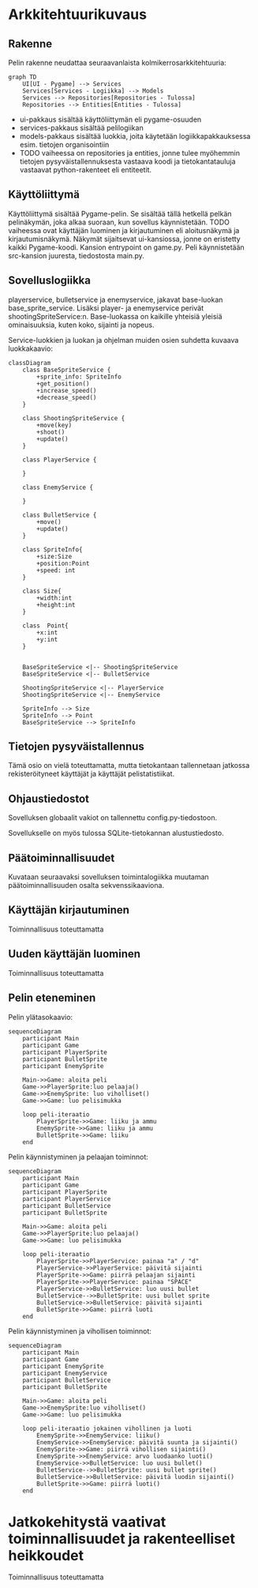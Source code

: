 # Arkkitehtuurikuvaus

## Rakenne 

Pelin rakenne neudattaa seuraavanlaista kolmikerrosarkkitehtuuria: 

```mermaid
graph TD
    UI[UI - Pygame] --> Services
    Services[Services - Logiikka] --> Models
    Services --> Repositories[Repositories - Tulossa]
    Repositories --> Entities[Entities - Tulossa]

```

- ui-pakkaus sisältää käyttöliittymän eli pygame-osuuden 
- services-pakkaus sisältää pelilogiikan
- models-pakkaus sisältää luokkia, joita käytetään logiikkapakkauksessa esim. tietojen organisointiin
- TODO vaiheessa on repositories ja entities, jonne tulee myöhemmin tietojen pysyväistallennuksesta vastaava koodi ja tietokantatauluja vastaavat python-rakenteet eli entiteetit.  

## Käyttöliittymä 

Käyttöliittymä sisältää Pygame-pelin. Se sisältää tällä hetkellä pelkän pelinäkymän, joka alkaa suoraan, kun sovellus käynnistetään. 
TODO vaiheessa ovat käyttäjän luominen ja kirjautuminen eli aloitusnäkymä ja kirjautumisnäkymä. Näkymät sijaitsevat ui-kansiossa, jonne on eristetty kaikki Pygame-koodi. Kansion entrypoint on game.py. Peli käynnistetään src-kansion juuresta, tiedostosta main.py.  

## Sovelluslogiikka 

playerservice, bulletservice ja enemyservice, jakavat base-luokan base_sprite_service. Lisäksi player- ja enemyservice perivät shootingSpriteService:n. Base-luokassa on kaikille yhteisiä yleisiä ominaisuuksia, kuten koko, sijainti ja nopeus. 

Service-luokkien ja luokan ja ohjelman muiden osien suhdetta kuvaava luokkakaavio:

```mermaid
classDiagram
    class BaseSpriteService {
        +sprite_info: SpriteInfo
        +get_position()
        +increase_speed()
        +decrease_speed()
    }

    class ShootingSpriteService {
        +move(key)
        +shoot()
        +update()
    }

    class PlayerService {
       
    }

    class EnemyService {

    }

    class BulletService {
        +move()
        +update()
    }

    class SpriteInfo{
        +size:Size
        +position:Point
        +speed: int
    }

    class Size{
        +width:int
        +height:int
    }

    class  Point{
        +x:int
        +y:int
    }
 

    BaseSpriteService <|-- ShootingSpriteService
    BaseSpriteService <|-- BulletService

    ShootingSpriteService <|-- PlayerService
    ShootingSpriteService <|-- EnemyService

    SpriteInfo --> Size
    SpriteInfo --> Point
    BaseSpriteService --> SpriteInfo
```



## Tietojen pysyväistallennus 

Tämä osio on vielä toteuttamatta, mutta tietokantaan tallennetaan jatkossa rekisteröityneet käyttäjät ja käyttäjät pelistatistiikat. 

## Ohjaustiedostot 

Sovelluksen globaalit vakiot on tallennettu config.py-tiedostoon. 

Sovellukselle on myös tulossa SQLite-tietokannan alustustiedosto. 


## Päätoiminnallisuudet

Kuvataan seuraavaksi sovelluksen toimintalogiikka muutaman päätoiminnallisuuden osalta sekvenssikaaviona.


## Käyttäjän kirjautuminen 

Toiminnallisuus toteuttamatta 

## Uuden käyttäjän luominen 

Toiminnallisuus toteuttamatta

## Pelin eteneminen 

Pelin ylätasokaavio:

```mermaid
sequenceDiagram
    participant Main
    participant Game
    participant PlayerSprite
    participant BulletSprite
    participant EnemySprite

    Main->>Game: aloita peli
    Game->>PlayerSprite:luo pelaaja()
    Game->>EnemySprite: luo viholliset()
    Game->>Game: luo pelisimukka

    loop peli-iteraatio
        PlayerSprite->>Game: liiku ja ammu
        EnemySprite->>Game: liiku ja ammu
        BulletSprite->>Game: liiku
    end
```

Pelin käynnistyminen ja pelaajan toiminnot:

```mermaid
sequenceDiagram
    participant Main
    participant Game
    participant PlayerSprite
    participant PlayerService
    participant BulletService
    participant BulletSprite

    Main->>Game: aloita peli
    Game->>PlayerSprite:luo pelaaja()
    Game->>Game: luo pelisimukka

    loop peli-iteraatio
        PlayerSprite->>PlayerService: painaa "a" / "d"
        PlayerService->>PlayerService: päivitä sijainti
        PlayerSprite->>Game: piirrä pelaajan sijainti
        PlayerSprite->>PlayerService: painaa "SPACE"
        PlayerService->>BulletService: luo uusi bullet
        BulletService-->>BulletSprite: uusi bullet sprite
        BulletService->>BulletService: päivitä sijainti
        BulletSprite->>Game: piirrä luoti
    end
```

Pelin käynnistyminen ja vihollisen toiminnot:

```mermaid
sequenceDiagram
    participant Main
    participant Game
    participant EnemySprite
    participant EnemyService
    participant BulletService
    participant BulletSprite

    Main->>Game: aloita peli
    Game->>EnemySprite:luo viholliset()
    Game->>Game: luo pelisimukka

    loop peli-iteraatio jokainen vihollinen ja luoti
        EnemySprite->>EnemyService: liiku() 
        EnemyService->>EnemyService: päivitä suunta ja sijainti()
        EnemySprite->>Game: piirrä vihollisen sijainti()
        EnemySprite->>EnemyService: arvo luodaanko luoti()
        EnemyService->>BulletService: luo uusi bullet()
        BulletService-->>BulletSprite: uusi bullet sprite()
        BulletService->>BulletService: päivitä luodin sijainti()
        BulletSprite->>Game: piirrä luoti()
    end
```

# Jatkokehitystä vaativat toiminnallisuudet ja rakenteelliset heikkoudet

Toiminnallisuus toteuttamatta